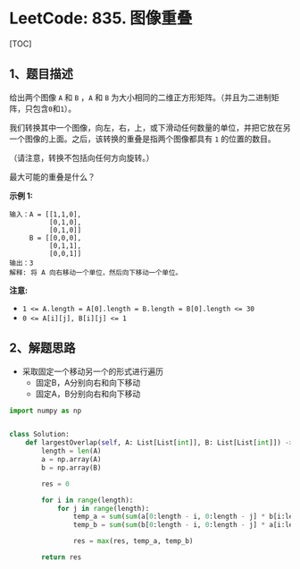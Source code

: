 # LeetCode: 835. 图像重叠

[TOC]

## 1、题目描述

给出两个图像 `A` 和 `B` ，`A` 和 `B` 为大小相同的二维正方形矩阵。（并且为二进制矩阵，只包含`0`和`1`）。

我们转换其中一个图像，向左，右，上，或下滑动任何数量的单位，并把它放在另一个图像的上面。之后，该转换的重叠是指两个图像都具有 `1` 的位置的数目。

（请注意，转换不包括向任何方向旋转。）

最大可能的重叠是什么？

**示例 1:**

```
输入：A = [[1,1,0],
          [0,1,0],
          [0,1,0]]
     B = [[0,0,0],
          [0,1,1],
          [0,0,1]]
输出：3
解释: 将 A 向右移动一个单位，然后向下移动一个单位。
```


**注意:** 

- `1 <= A.length = A[0].length = B.length = B[0].length <= 30`
- `0 <= A[i][j], B[i][j] <= 1`



## 2、解题思路

- 采取固定一个移动另一个的形式进行遍历
  - 固定B，A分别向右和向下移动
  - 固定A，B分别向右和向下移动

```python
import numpy as np


class Solution:
    def largestOverlap(self, A: List[List[int]], B: List[List[int]]) -> int:
        length = len(A)
        a = np.array(A)
        b = np.array(B)

        res = 0

        for i in range(length):
            for j in range(length):
                temp_a = sum(sum(a[0:length - i, 0:length - j] * b[i:length, j:length]))
                temp_b = sum(sum(b[0:length - i, 0:length - j] * a[i:length, j:length]))

                res = max(res, temp_a, temp_b)

        return res

```

